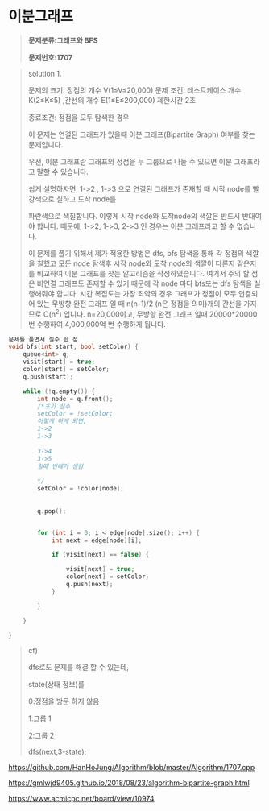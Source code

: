# 이분그래프

> **문제분류:그래프와 BFS**
>
> **문제번호:1707**

> solution 1.
>
> 문제의 크기: 정점의 개수 V(1≤V≤20,000)
> 문제 조건: 테스트케이스  개수K(2≤K≤5) ,간선의 개수 E(1≤E≤200,000)
> 제한시간:2초
>
> 종료조건: 점점을 모두 탐색한 경우
>
> 이 문제는 연결된 그래프가 있을때 이분 그래프(Bipartite Graph)  여부를 찾는 문제입니다.
>
> 우선, 이분 그래프란 그래프의 정점을 두 그룹으로 나눌 수 있으면 이분 그래프라고 말할 수 있습니다.
>
> 쉽게 설명하자면, 1->2 , 1->3 으로 연결된 그래프가 존재할 때  시작 node를 빨강색으로 칠하고 도착 node를 
>
> 파란색으로 색칠합니다. 이렇게 시작 node와 도착node의 색깔은 반드시 반대여야 합니다. 때문에, 1->2, 1->3, 2->3 인 경우는 이분 그래프라고 할 수 없습니다. 
>
> 이 문제를 풀기 위해서 제가 적용한 방법은 dfs, bfs 탐색을 통해 각 정점의 색깔을 칠했고 모든 node 탐색후 시작 node와 도착 node의 색깔이 다른지 같은지를 비교하여 이분 그래프를 찾는 알고리즘을 작성하였습니다. 여기서 주의 할 점은 비연결 그래프도 존재할 수 있기 때문에 각 node 마다 bfs또는 dfs 탐색을 실행해줘야 합니다.  시간 복잡도는 가장 최악의 경우 그래프가 정점이 모두 연결되어 있는 무방향 완전 그래프 일 때 n(n-1)/2  (n은 정점을 의미)개의 간선을 가지므로 O(n<sup>2</sup>)  입니다. n=20,000이고, 무방향 완전 그래프 일때 20000*20000번 수행하여 4,000,000억 번 수행하게 됩니다. 

```c++
문제를 풀면서 실수 한 점
void bfs(int start, bool setColor) {
	queue<int> q;
	visit[start] = true;
	color[start] = setColor;
	q.push(start);

	while (!q.empty()) {
		int node = q.front();
		/*초기 실수
        setColor = !setColor;
        이렇게 하게 되면, 
        1->2
        1->3
        
        3->4
        3->5
        일때 반례가 생김
        
        */
        setColor = !color[node];
        
        
		q.pop();


		for (int i = 0; i < edge[node].size(); i++) {
			int next = edge[node][i];

			if (visit[next] == false) {

				visit[next] = true;
				color[next] = setColor;
				q.push(next);
			}

		}

	}

}
```

> cf)
>
> dfs로도 문제를 해결 할 수 있는데,  
>
> state(상태 정보)를
>
> 0:정점을 방문 하지 않음
>
> 1:그룹 1
>
> 2:그룹 2
>
> dfs(next,3-state);

https://github.com/HanHoJung/Algorithm/blob/master/Algorithm/1707.cpp

https://gmlwjd9405.github.io/2018/08/23/algorithm-bipartite-graph.html

https://www.acmicpc.net/board/view/10974










